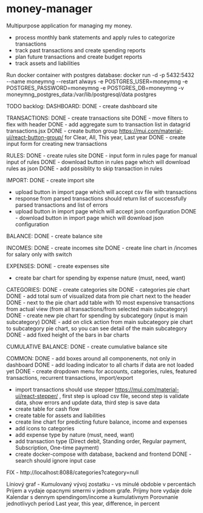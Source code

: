 # money-manager

Multipurpose application for managing my money.
- process monthly bank statements and apply rules to categorize transactions
- track past transactions and create spending reports
- plan future transactions and create budget reports
- track assets and liabilities

Run docker container with postgres database:
docker run -d -p 5432:5432 --name moneymng --restart always -e POSTGRES_USER=moneymng -e POSTGRES_PASSWORD=moneymng -e POSTGRES_DB=moneymng -v moneymng_postgres_data:/var/lib/postgresql/data postgres

TODO backlog:
DASHBOARD:
DONE - create dashboard site

TRANSACTIONS:
DONE - create transactions site
DONE - move filters to flex with header
DONE - add aggregate sum to transaction list in datagrid transactions.jsx
DONE - create button group https://mui.com/material-ui/react-button-group/ for Clear, All, This year, Last year
DONE - create input form for creating new transactions

RULES:
DONE - create rules site
DONE - input form in rules page for manual input of rules
DONE - download button in rules page which will download rules as json
DONE - add possiblity to skip transaction in rules

IMPORT:
DONE - create import site
- upload button in import page which will accept csv file with transactions
- response from parsed transactions should return list of successfully parsed transactions and list of errors
- upload button in import page which will accept json configuration
DONE - download button in import page which will download json configuration

BALANCE:
DONE - create balance site

INCOMES:
DONE - create incomes site
DONE - create line chart in /incomes for salary only with switch

EXPENSES:
DONE - create expenses site
- create bar chart for spending by expense nature (must, need, want)

CATEGORIES:
DONE - create categories site
DONE - categories pie chart
DONE  - add total sum of visualized data from pie chart next to the header
DONE  - next to the pie chart add table with 10 most expensive transactions from actual view (from all transactions/from selected main subcategory)
DONE  - create new pie chart for spending by subcategory (input is main subcategory)
DONE  - add on click action from main subcategory pie chart to subcategory pie chart, so you can see detail of the main subcategory
DONE - add fixed height of the bars in bar charts

CUMULATIVE BALANCE:
DONE - create cumulative balance site

COMMON:
DONE - add boxes around all componenents, not only in dashboard
DONE - add loading indicator to all charts if data are not loaded yet
DONE - create dropdown menu for accounts, categories, rules, featured transactions, recurrent transactions, import/export
- import transactions should use stepper https://mui.com/material-ui/react-stepper/ , first step is upload csv file, second step is validate data, show errors and update data, third step is save data
- create table for cash flow
- create table for assets and liabilities
- create line chart for predicting future balance, income and expenses
- add icons to categories
- add expense type by nature (must, need, want)
- add transaction type (Direct debit, Standing order, Regular payment, Subscription, One-time payment)
- create docker-compose with database, backend and frontend
DONE - search should ignore input case

FIX - http://localhost:8088/categories?category=null

Líniový graf - Kumulovaný vývoj zostatku - vs minulé obdobie v percentách
Prijem a vydaje opacnymi smermi  v jednom grafe. Prijmy hore vydaje dole
Kalendar s dennym spendingom/income a kumulativnym
Porovnanie jednotlivych period
Last year, this year, difference, in percent
